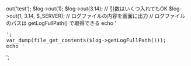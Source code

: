 <?php
// Logクラスファイルを読み込む
require_once 'Log.php';

// Logクラスのインスタンスを生成
// 1. ログファイル名
// 2. ログファイルのディレクトリパス
// 3. ログファイル名に年月を付加するか否か (初期値：TRUE)
// 4. Logクラス内でエラーが発生した場合、メッセージを出力するか否か (初期値：TRUE)
$log = new Log('error.log', 'logs', TRUE, TRUE);

// ログファイルに出力
$log->out('test');
$log->out(1);
$log->out(3.14);
// 引数はいくつ入れてもOK
$log->out(1, 3.14, $_SERVER);

// ログファイルの内容を画面に出力
// ログファイルのパスは getLogFullPath() で取得できる
echo '<pre>';
var_dump(file_get_contents($log->getLogFullPath()));
echo '</pre>';
